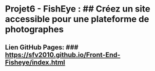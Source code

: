 # Projet6 - FishEye : ## Créez un site accessible pour une plateforme de photographes

## Lien GitHub Pages: ### https://sfv2010.github.io/Front-End-Fisheye/index.html
